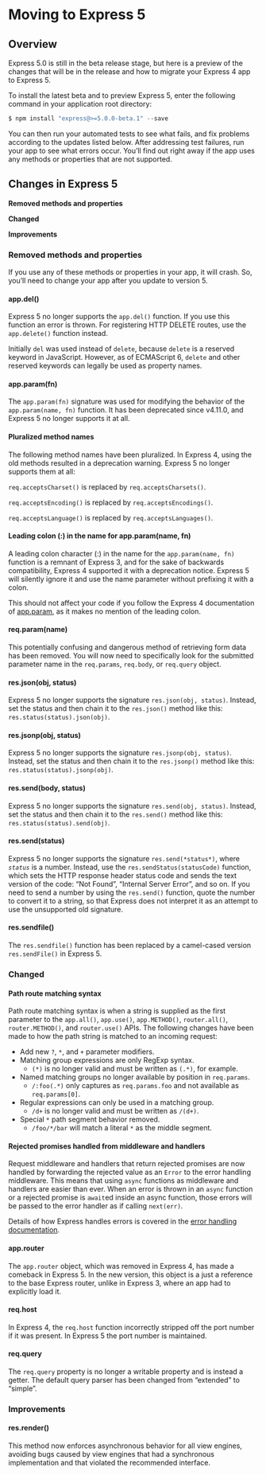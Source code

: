 
# Moving to Express 5


## Overview


Express 5.0 is still in the beta release stage, but here is a preview of the changes that will be in the release and how to migrate your Express 4 app to Express 5.


To install the latest beta and to preview Express 5, enter the following command in your application root directory:



```javascript
$ npm install "express@>=5.0.0-beta.1" --save

```

You can then run your automated tests to see what fails, and fix problems according to the updates listed below. After addressing test failures, run your app to see what errors occur. You’ll find out right away if the app uses any methods or properties that are not supported.


## Changes in Express 5


**Removed methods and properties**


**Changed**


**Improvements**


### Removed methods and properties


If you use any of these methods or properties in your app, it will crash. So, you’ll need to change your app after you update to version 5.


#### app.del()


Express 5 no longer supports the `app.del()` function. If you use this function an error is thrown. For registering HTTP DELETE routes, use the `app.delete()` function instead.


Initially `del` was used instead of `delete`, because `delete` is a reserved keyword in JavaScript. However, as of ECMAScript 6, `delete` and other reserved keywords can legally be used as property names.


#### app.param(fn)


The `app.param(fn)` signature was used for modifying the behavior of the `app.param(name, fn)` function. It has been deprecated since v4.11.0, and Express 5 no longer supports it at all.


#### Pluralized method names


The following method names have been pluralized. In Express 4, using the old methods resulted in a deprecation warning. Express 5 no longer supports them at all:


`req.acceptsCharset()` is replaced by `req.acceptsCharsets()`.


`req.acceptsEncoding()` is replaced by `req.acceptsEncodings()`.


`req.acceptsLanguage()` is replaced by `req.acceptsLanguages()`.


#### Leading colon (:) in the name for app.param(name, fn)


A leading colon character (:) in the name for the `app.param(name, fn)` function is a remnant of Express 3, and for the sake of backwards compatibility, Express 4 supported it with a deprecation notice. Express 5 will silently ignore it and use the name parameter without prefixing it with a colon.


This should not affect your code if you follow the Express 4 documentation of [app.param](/en/4x/api.html#app.param), as it makes no mention of the leading colon.


#### req.param(name)


This potentially confusing and dangerous method of retrieving form data has been removed. You will now need to specifically look for the submitted parameter name in the `req.params`, `req.body`, or `req.query` object.


#### res.json(obj, status)


Express 5 no longer supports the signature `res.json(obj, status)`. Instead, set the status and then chain it to the `res.json()` method like this: `res.status(status).json(obj)`.


#### res.jsonp(obj, status)


Express 5 no longer supports the signature `res.jsonp(obj, status)`. Instead, set the status and then chain it to the `res.jsonp()` method like this: `res.status(status).jsonp(obj)`.


#### res.send(body, status)


Express 5 no longer supports the signature `res.send(obj, status)`. Instead, set the status and then chain it to the `res.send()` method like this: `res.status(status).send(obj)`.


#### res.send(status)


Express 5 no longer supports the signature `res.send(*status*)`, where *`status`* is a number. Instead, use the `res.sendStatus(statusCode)` function, which sets the HTTP response header status code and sends the text version of the code: “Not Found”, “Internal Server Error”, and so on.
If you need to send a number by using the `res.send()` function, quote the number to convert it to a string, so that Express does not interpret it as an attempt to use the unsupported old signature.


#### res.sendfile()


The `res.sendfile()` function has been replaced by a camel-cased version `res.sendFile()` in Express 5.


### Changed


#### Path route matching syntax


Path route matching syntax is when a string is supplied as the first parameter to the `app.all()`, `app.use()`, `app.METHOD()`, `router.all()`, `router.METHOD()`, and `router.use()` APIs. The following changes have been made to how the path string is matched to an incoming request:


* Add new `?`, `*`, and `+` parameter modifiers.
* Matching group expressions are only RegExp syntax.
	+ `(*)` is no longer valid and must be written as `(.*)`, for example.
* Named matching groups no longer available by position in `req.params`.
	+ `/:foo(.*)` only captures as `req.params.foo` and not available as `req.params[0]`.
* Regular expressions can only be used in a matching group.
	+ `/d+` is no longer valid and must be written as `/(d+)`.
* Special `*` path segment behavior removed.
	+ `/foo/*/bar` will match a literal `*` as the middle segment.


#### Rejected promises handled from middleware and handlers


Request middleware and handlers that return rejected promises are now handled by forwarding the rejected value as an `Error` to the error handling middleware. This means that using `async` functions as middleware and handlers are easier than ever. When an error is thrown in an `async` function or a rejected promise is `await`ed inside an async function, those errors will be passed to the error handler as if calling `next(err)`.


Details of how Express handles errors is covered in the [error handling documentation](/en/guide/error-handling.html).


#### app.router


The `app.router` object, which was removed in Express 4, has made a comeback in Express 5. In the new version, this object is a just a reference to the base Express router, unlike in Express 3, where an app had to explicitly load it.


#### req.host


In Express 4, the `req.host` function incorrectly stripped off the port number if it was present. In Express 5 the port number is maintained.


#### req.query


The `req.query` property is no longer a writable property and is instead a getter. The default query parser has been changed from “extended” to “simple”.


### Improvements


#### res.render()


This method now enforces asynchronous behavior for all view engines, avoiding bugs caused by view engines that had a synchronous implementation and that violated the recommended interface.






